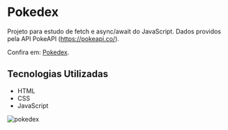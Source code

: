 # Pokedex
Projeto para estudo de fetch e async/await do JavaScript. Dados providos pela API PokeAPI (https://pokeapi.co/).

Confira em: <a href="https://franciscodavi.github.io/pokedex/" target="blank">Pokedex</a>.

## Tecnologias Utilizadas
- HTML
- CSS
- JavaScript

![pokedex](https://github.com/FranciscoDavi/pokedex/assets/51896688/7ae33089-8c2d-42ec-b823-0b61da6534c5)


